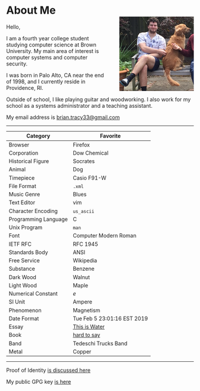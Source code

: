 # About Me

Hello,

<img style="float:right;display:block;margin-top:-50px;margin-left:2em;" src="/images/about_image.png" width="200" height="200" alt="human+dog">

I am a fourth year college student studying computer science at Brown University.
My main area of interest is computer systems and computer security.

I was born in Palo Alto, CA near the end of 1998, and I currently reside in Providence, RI.

Outside of school, I like playing guitar and woodworking. I also work for my
school as a systems administrator and a teaching assistant.

My email address is <span style="unicode-bidi:bidi-override;direction:rtl;">moc.liamg@33ycart.nairb</span>

---

| Category | Favorite |
|----------|----------|
| Browser | Firefox |
| Corporation | Dow Chemical |
| Historical Figure | Socrates |
| Animal | Dog |
| Timepiece | Casio F91-W |
| File Format | `.xml` |
| Music Genre | Blues |
| Text Editor | vim |
| Character Encoding | `us_ascii` |
| Programming Language | C |
| Unix Program | `man` |
| Font | Computer Modern Roman |
| IETF RFC | RFC 1945 |
| Standards Body | ANSI |
| Free Service | Wikipedia |
| Substance | Benzene |
| Dark Wood | Walnut |
| Light Wood | Maple |
| Numerical Constant | *e* |
| SI Unit | Ampere |
| Phenomenon | Magnetism |
| Date Format | Tue Feb 5 23:01:16 EST 2019 |
| Essay | [This is Water](/resources/this_is_water.pdf) |
| Book | [hard to say](/books.html) |
| Band | Tedeschi Trucks Band |
| Metal | Copper |

---

Proof of Identity [is discussed here](/identity.html)

My public GPG key [is here](/resources/briantracy_gpg.txt)

